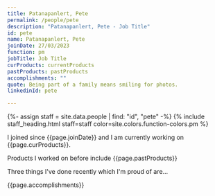 ```yaml
---
title: Patanapanlert, Pete
permalink: /people/pete
description: "Patanapanlert, Pete - Job Title"
id: pete
name: Patanapanlert, Pete
joinDate: 27/03/2023
function: pm
jobTitle: Job Title
curProducts: currentProducts
pastProducts: pastProducts
accomplishments: ""
quote: Being part of a family means smiling for photos.
linkedinId: pete

---
```


{%- assign staff = site.data.people | find: "id", "pete" -%}
{% include staff_heading.html staff=staff color=site.colors.function-colors.pm %}

<p>I joined since {{page.joinDate}} and I am currently working on {{page.curProducts}}.</p>

<p>Products I worked on before include {{page.pastProducts}}</p>

<p>Three things I've done recently which I'm proud of are...</p>
{{page.accomplishments}}
